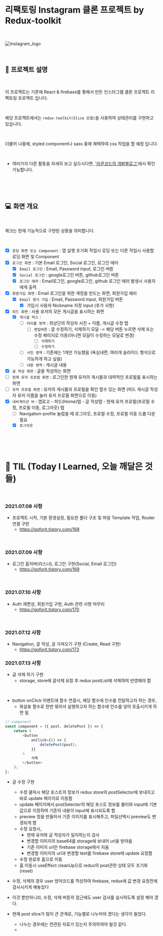 # 리팩토링 Instagram 클론 프로젝트 by Redux-toolkit

<br/>

![instagram_logo](https://user-images.githubusercontent.com/76491635/125172632-b7b10180-e1f5-11eb-98a8-a5977759bd42.png)

<br/>

## 📄 프로젝트 설명

<br/>

이 프로젝트는 기존에 React & firebase를 통해서 만든 인스타그램 클론 프로젝트 리팩토링 프로젝트 입니다.

<br/>

해당 프로젝트에서는 `redux-toolkit(Slice 모델)`을 사용하여 상태관리를 구현하고 있습니다.

<br/>

더불어 나중에, styled component나 sass 중에 채택하여 css 작업을 할 예정 입니다.

<br/>

- 여러가지 다른 활동을 자세히 보고 싶으시다면, [ '라쿤코드의 개발블로그'](https://goforit.tistory.com/)에서 확인 가능합니다.

<br/>
<br/>
<br/>

## 💻 화면 개요

<br/>

체크는 현재 기능적으로 구현된 상황을 의미합니다.

<br/>

- [x] `로딩 화면 또는 Component` : 앱 실행 초기화 작업시 로딩 또는 다른 작업시 사용할 로딩 화면 및 Component
- [x] `로그인 화면` : 기본 Email 로그인, Social 로그인, 로그인 에러
  - [x] `Email 로그인` : Email, Password input, 로그인 버튼
  - [x] `Social 로그인` : google로그인 버튼, github로그인 버튼
  - [x] `로그인 에러` : Email로그인, google로그인, github 로그인 에러 발생시 사용자에게 출력
- [x] `회원가입 화면` : Email 로그인을 위한 계정을 만드는 화면, 회원가입 에러
  - [x] `Email 형식 가입` : Email, Password input, 회원가입 버튼
    - [x] 가입시 사용자 Nickname 지정 input (추가 사항)
- [x] `피드 화면` : 사용 유저의 모든 게시글을 표시하는 화면
  - [x] `게시글 박스` :
    - [ ] `타이틀 영역` : 최상단의 작성자 사진 + 이름, 게시글 수정 탭
      - [ ] `편집버튼` : 글 수정하기, 삭제하기 모달 -> 해당 버튼 누르면 삭제 또는 수정 페이지로 이동(아니면 모달이 수정하는 모달로 변경)
        - [ ] `삭제하기`
        - [ ] `수정하기`
    - [ ] `사진 영역` : 기존에는 1개만 가능했음 (욕심내면, 여러개 슬라이드 형식으로 가능하게 하고 싶음)
    - [ ] `내용 영역` : 게시글 내용
- [x] `글 작성 화면` : 글을 작성하는 화면
- [ ] `현재 유저 프로필 화면` : 로그인한 현재 유저의 게시물과 대략적인 프로필를 표시하는 화면
- [ ] `유저 프로필 화면` : 유저의 게시물과 프로필을 확인 할수 있는 화면 (피드 게시글 작성자 유저 이름을 눌러 유저 프로필 화면으로 이동)
- [x] `네비게이션 바` : 앱로고 - 피드(Home)탭 - 글 작성탭 - 현재 유저 프로필(프로필 수정, 프로필 이동, 로그아웃) 탭
  - [ ] Navigation-profile 눌렀을 때 로그아웃, 프로필 수정, 프로필 이동 드롭 다운 필요
  - [x] `로그아웃`

<br/>
<br/>
<br/>

# 📅 TIL (Today I Learned, 오늘 깨달은 것들)

<br/>

### 2021.07.08 사항

- 프로젝트 시작, 기본 환경설정, 필요한 폴더 구조 및 파일 Template 작업, Router 연결 구현
  - https://goforit.tistory.com/168

<br/>

### 2021.07.09 사항

- 로그인 옵저버(리스너), 로그인 구현(Social, Email 로그인)
  - https://goforit.tistory.com/169

<br/>

### 2021.07.10 사항

- Auth 재편성, 회원가입 구현, Auth 관련 사항 마무리
  - https://goforit.tistory.com/170

<br/>

### 2021.07.12 사항

- Navigation, 글 작성, 글 가져오기 구현 (Create, Read 구현)
  - https://goforit.tistory.com/173

### 2021.07.13 사항

- 글 삭제 하기 구현
  - storage, store에 글삭제 요청 후 redux postList에 삭제하여 반영해야 함

<br/>

- button onClick 이벤트에 함수 연결시, 해당 함수에 인수를 전달하고자 하는 경우,
  - 화살표 함수로 한번 묶어서 실행하고자 하는 함수에 인수를 넣어 호출시키게 하면 됨

```js
// component
const component = ({ post, deletePost }) => {
	return (
		<button
			onClick={() => {
				deletePost(post);
			}}
		>
			삭제
		</button>
	);
};
```

- 글 수정 구현

  - 수정 클릭시 해당 포스트의 정보가 redux store의 postSelector에 보내지고 바로 update 페이지로 이동함
  - update 페이지에서 postSelector의 해당 포스트 정보를 불러와 input에 기본값으로 지정하여 기존의 내용이 input에 표시되도록 함
  - preview 창을 만들어서 기존 이미지를 표시해주고, 파일선택시 preview도 변경되게 함
  - 수정 요청시,
    - 현재 유저와 글 작성자가 일치하는지 검사
    - 변경할 이미지의 base64를 storage에 보내어 url을 받아옴
    - 기존 이미지 url은 firebase storage에서 지움
    - 변경할 이미지의 url과 변경할 text를 firebase store에 update 요청함
  - 수정 완료후 홈으로 이동
  - 홈 이동시 useEffect cleanUp으로 redux의 post관련 상태 모두 초기화(reset)

- 수정, 삭제의 경우 user 방어코드를 작성하여 firebase, redux에 값 변경 요청전에 검사시키게 해놓았다

- 이것 뿐만아니라, 수정, 삭제 버튼의 접근에도 user 검사를 실시하도록 설정 해야 겠다.

- 현재 post slice가 많이 큰 관계로, 기능별로 나누어야 겠다는 생각이 들었다.
  - 나누는 경우에는 연관된 자료가 있는지 주의하여야 될것 같다.
  -
